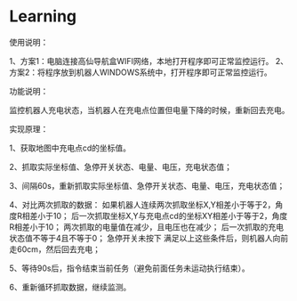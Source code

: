 # Learning

使用说明：

1、方案1：电脑连接高仙导航盒WIFI网络，本地打开程序即可正常监控运行。
2、方案2：将程序放到机器人WINDOWS系统中，打开程序即可正常监控运行。

功能说明：

监控机器人充电状态，当机器人在充电点位置但电量下降的时候，重新回去充电。


实现原理：

1、获取地图中充电点cd的坐标值。

2、抓取实际坐标值、急停开关状态、电量、电压，充电状态值；

3、间隔60s，重新抓取实际坐标值、急停开关状态、电量、电压，充电状态值；

4、对比两次抓取的数据：
    如果机器人连续两次抓取坐标X,Y相差小于等于2，角度R相差小于10；
    后一次抓取坐标X,Y与充电点cd的坐标XY相差小于等于2，角度R相差小于10；
    两次抓取的电量值在减少，且电压也在减少；
    后一次抓取的充电状态值不等于4且不等于0；
    急停开关未按下
    满足以上这些条件后，则机器人向前走60cm，然后回去充电；
    
5、等待90s后，指令结束当前任务（避免前面任务未运动执行结束）。

6、重新循环抓取数据，继续监测。

